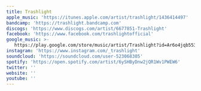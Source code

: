 ```yaml
---
title: Trashlight
apple_music: 'https://itunes.apple.com/artist/trashlight/1436414497'
bandcamp: 'https://trashlight.bandcamp.com'
discogs: 'https://www.discogs.com/artist/6677851-Trashlight'
facebook: 'https://www.facebook.com/trashlightofficial'
google_music: >-
   https://play.google.com/store/music/artist/Trashlight?id=Ar6o4jqb553ioywgta22fy36doi
instagram: 'https://www.instagram.com/_trashlight'
soundcloud: 'https://soundcloud.com/user-523068305'
spotify: 'https://open.spotify.com/artist/6ySHByDnw2jQR1Wv1PWEW6'
twitter: ''
website: ''
youtube: ''
---
```

